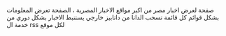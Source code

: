 صفحة لعرض اخبار مصر من اكبر مواقع الاخبار المصرية ، الصفحة تعرض المعلومات بشكل قوائم كل قائمة تسحب الداتا من داتابيز خارجي يستنبط الاخبار بشكل دوري من خدمة ال rss لكل موقع

